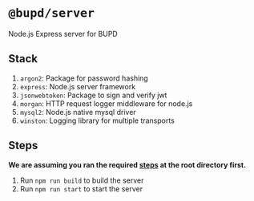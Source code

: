 # `@bupd/server`

Node.js Express server for BUPD

## Stack

1. `argon2`: Package for password hashing
2. `express`: Node.js server framework
3. `jsonwebtoken`: Package to sign and verify jwt
4. `morgan`: HTTP request logger middleware for node.js
5. `mysql2`: Node.js native mysql driver
6. `winston`: Logging library for multiple transports

## Steps

**We are assuming you ran the required [steps](../../readme.md#steps) at the root directory first.**

1. Run `npm run build` to build the server
2. Run `npm run start` to start the server

